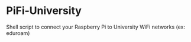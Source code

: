 # PiFi-University
Shell script to connect your Raspberry Pi to University WiFi networks (ex: eduroam)
